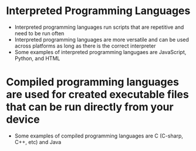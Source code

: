 # Interpreted Programming Languages
- Interpreted programming languages run scripts that are repetitive and need to be run often
- Interpreted programming languages are more versatile and can be used across platforms as long as there is the correct interpreter
- Some examples of interpreted programming langugaes are JavaScript, Python, and HTML

# Compiled programming languages are used for created executable files that can be run directly from your device
- Some examples of compiled programming languages are C (C-sharp, C++, etc) and Java
